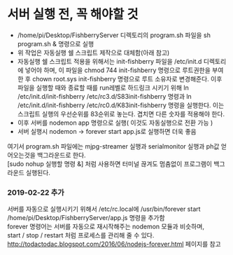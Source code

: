 # 서버 실행 전, 꼭 해야할 것

* /home/pi/Desktop/FishberryServer 디렉토리의 program.sh 파일을 sh program.sh & 명령으로 실행
* 위 작업은 자동실행 쉘 스크립트 제작으로 대체함(아래 참고)
* 자동실행 쉘 스크립트 적용을 위해서는 init-fishberry 파일을 /etc/init.d 디렉토리에 넣어야 하며, 이 파일을 chmod 744 init-fishberry 명령으로 루트권한을 부여한 후 chown root.sys init-fishberry 명령으로 루트 소유자로 변경해준다. 이후 파일을 실행할 때와 종료할 때를 run레벨로 하드링크 시키기 위해 ln /etc/init.d/init-fishberry /etc/rc3.d/S83init-fishberry 명령과 ln /etc/init.d/init-fishberry /etc/rc0.d/K83init-fishberry 명령을 실행한다. 이는 스크립트 실행의 우선순위를 83순위로 놓는다. 겹치면 다른 숫자를 적용해야 한다.
* 이후 서버를 nodemon app 명령으로 실행( 이것도 자동실행으로 전환 가능 )
* 서버 실행시 nodemon -> forever start app.js로 실행하면 더욱 좋음

여기서 program.sh 파일에는 mjpg-streamer 실행과 serialmonitor 실행과 ph값 얻어오는것을 백그라운드로 한다.  
[sudo nohup 실행할 명령 &] 처럼 사용하면 터미널 끊겨도 멈춤없이 프로그램이 백그라운드 실행된다.  

### 2019-02-22 추가

서버를 자동으로 실행시키기 위해서 /etc/rc.local에 /usr/bin/forever start /home/pi/Desktop/FishberryServer/app.js 명령을 추가함  
forever 명령어는 서버를 자동으로 재시작해주는 nodemon 모듈과 비슷하며,   
start / stop / restart 처럼 프로세스를 관리해 줄 수 있다.  
http://todactodac.blogspot.com/2016/06/nodejs-forever.html 페이지를 참고  
